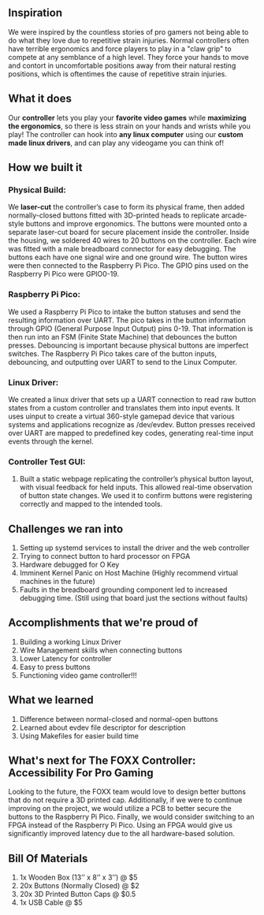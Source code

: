 ## Inspiration

We were inspired by the countless stories of pro gamers not being able to do what they love due to repetitive strain injuries. Normal controllers often have terrible ergonomics and force players to play in a "claw grip" to compete at any semblance of a high level. They force your hands to move and contort in uncomfortable positions away from their natural resting positions, which is oftentimes the cause of repetitive strain injuries.

## What it does

Our **controller** lets you play your **favorite video games** while **maximizing the ergonomics**, so there is less strain on your hands and wrists while you play! The controller can hook into **any linux computer** using our **custom made linux drivers**, and can play any videogame you can think of! 

## How we built it

### Physical Build:
We **laser-cut** the controller’s case to form its physical frame, then added normally-closed buttons fitted with 3D-printed heads to replicate arcade-style buttons and improve ergonomics. The buttons were mounted onto a separate laser-cut board for secure placement inside the controller. Inside the housing, we soldered 40 wires to 20 buttons on the controller. Each wire was fitted with a male breadboard connector for easy debugging. The buttons each have one signal wire and one ground wire. The button wires were then connected to the Raspberry Pi Pico. The GPIO pins used on the Raspberry Pi Pico were GPIO0-19. 

### Raspberry Pi Pico:

We used a Raspberry Pi Pico to intake the button statuses and send the resulting information over UART. The pico takes in the button information through GPIO (General Purpose Input Output) pins 0-19. That information is then run into an FSM (Finite State Machine) that debounces the button presses. Debouncing is important because physical buttons are imperfect switches. The Raspberry Pi Pico takes care of the button inputs, debouncing, and outputting over UART to send to the Linux Computer. 

### Linux Driver:
We created a linux driver that sets up a UART connection to read raw button states from a custom controller and translates them into input events. It uses uinput to create a virtual 360-style gamepad device that various systems and applications recognize as /dev/evdev. Button presses received over UART are mapped to predefined key codes, generating real-time input events through the kernel.

### Controller Test GUI:
1. Built a static webpage replicating the controller’s physical button layout, with visual feedback for held inputs. This allowed real-time observation of button state changes. We used it to confirm buttons were registering correctly and mapped to the intended tools.

## Challenges we ran into
1. Setting up systemd services to install the driver and the web controller
1. Trying to connect button to hard processor on FPGA
1. Hardware debugged for O Key
1. Imminent Kernel Panic on Host Machine (Highly recommend virtual machines in the future)
1. Faults in the breadboard grounding component led to increased debugging time. (Still using that board just the sections without faults)

## Accomplishments that we're proud of
1. Building a working Linux Driver
1. Wire Management skills when connecting buttons
1. Lower Latency for controller
1. Easy to press buttons
1. Functioning video game controller!!!

## What we learned
1. Difference between normal-closed and normal-open buttons
1. Learned about evdev file descriptor for description
1. Using Makefiles for easier build time  

## What's next for The FOXX Controller: Accessibility For Pro Gaming

Looking to the future, the FOXX team would love to design better buttons that do not require a 3D printed cap. Additionally, if we were to continue improving on the project, we would utilize a PCB to better secure the buttons to the Raspberry Pi Pico. Finally, we would consider switching to an FPGA instead of the Raspberry Pi Pico. Using an FPGA would give us significantly improved latency due to the all hardware-based solution.

## Bill Of Materials
1. 1x Wooden Box (13’’ x 8’’ x 3’’) @ $5
1. 20x Buttons (Normally Closed) @ $2
1. 20x 3D Printed Button Caps @ $0.5
1. 1x USB Cable @ $5
